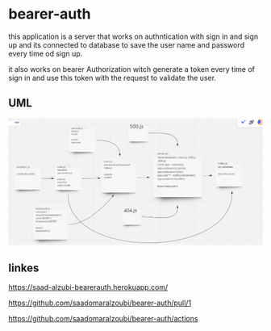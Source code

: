 # bearer-auth

this application is a server that works on authntication with sign in and sign up and its connected to database to save the user name and password every time od sign up.

it also works on bearer Authorization witch generate a token every time of sign in and use this token with the request to validate the user.

## UML

![](UML.png)

## linkes

https://saad-alzubi-bearerauth.herokuapp.com/

https://github.com/saadomaralzoubi/bearer-auth/pull/1

https://github.com/saadomaralzoubi/bearer-auth/actions
